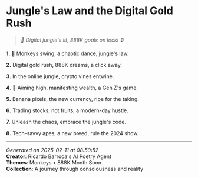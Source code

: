 # Jungle's Law and the Digital Gold Rush

> *🐒 Digital jungle's lit, 888K goals on lock! 🔒*

**1.** 🐒 Monkeys swing, a chaotic dance, jungle's law.


**2.** Digital gold rush, 888K dreams, a click away.


**3.** In the online jungle, crypto vines entwine.


**4.** 🎯 Aiming high, manifesting wealth, a Gen Z's game.


**5.** Banana pixels, the new currency, ripe for the taking.


**6.** Trading stocks, not fruits, a modern-day hustle.


**7.** Unleash the chaos, embrace the jungle's code.


**8.** Tech-savvy apes, a new breed, rule the 2024 show.



---

*Generated on 2025-02-11 at 08:50:52*  
**Creator**: Ricardo Barroca's AI Poetry Agent  
**Themes**: Monkeys • 888K Month Soon  
**Collection**: A journey through consciousness and reality
